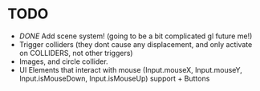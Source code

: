 # TODO

- *DONE* Add scene system! (going to be a bit complicated gl future me!)
- Trigger colliders (they dont cause any displacement, and only activate on COLLIDERS, not other triggers)
- Images, and circle collider.
- UI Elements that interact with mouse (Input.mouseX, Input.mouseY, Input.isMouseDown, Input.isMouseUp) support + Buttons
